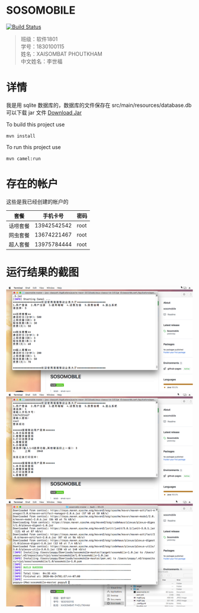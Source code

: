 SOSOMOBILE
=========================

[![Build Status](https://travis-ci.org/joemccann/dillinger.svg?branch=master)](https://github.com/poppyalyx01/sosomobile/releases/tag/1.0)

> 班级：软件1801\
> 学号：1830100115\
> 姓名：XAISOMBAT PHOUTKHAM\
> 中文姓名：李世福

# 详情
我是用 sqlite 数据库的，数据库的文件保存在 src/main/resources/database.db\
可以下载 jar 文件 [Download Jar](https://github.com/poppyalyx01/sosomobile/releases)

To build this project use

    mvn install

To run this project use
    
    mvn camel:run

# 存在的帐户

这些是我已经创建的帐户的

| 套餐 | 手机卡号 | 密码 |
| ------ | ------ | ------ |
|话唠套餐| 13942542542 | root |
|网虫套餐| 13674221467 | root |
|超人套餐| 13975784444 | root |


# 运行结果的截图

![alt text](https://github.com/poppyalyx01/sosomobile/blob/master/img01.jpg?raw=true)
![alt text](https://github.com/poppyalyx01/sosomobile/blob/master/img02.jpg?raw=true)
![alt text](https://github.com/poppyalyx01/sosomobile/blob/master/img03.jpg?raw=true)
